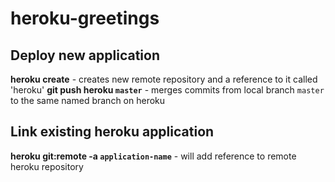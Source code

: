 # heroku-greetings

## Deploy new application

**heroku create** - creates new remote repository and a reference to it called 'heroku'
**git push heroku `master`** - merges commits from local branch `master` to the same named branch on heroku

## Link existing heroku application

**heroku git:remote -a `application-name`** - will add reference to remote heroku repository

